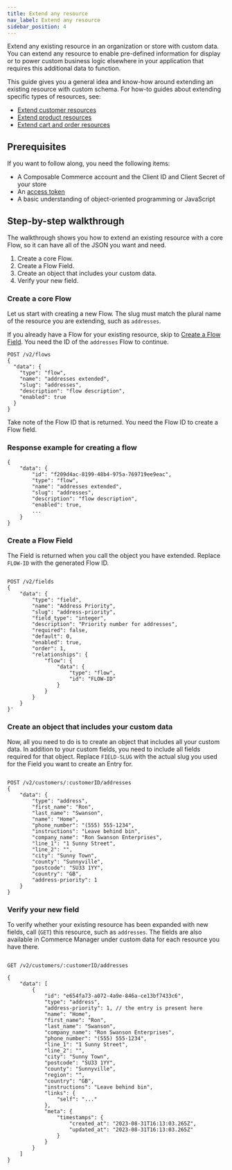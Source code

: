 ```yaml
---
title: Extend any resource
nav_label: Extend any resource
sidebar_position: 4
---
```


Extend any existing resource in an organization or store with custom data. You can extend any resource to enable
pre-defined information for display or to power custom business logic elsewhere in your application that requires this
additional data to function.

This guide gives you a general idea and know-how around extending an existing resource with custom schema. For how-to
guides about extending specific types of resources, see:

- [Extend customer resources](/docs/commerce-cloud/customer-management/extend-customer-resources)
- [Extend product resources](/docs/pxm/products/extending-pxm-products/add-custom-data-to-pxm-products)
- [Extend cart and order resources](/docs/commerce-cloud/carts/extend-cart-and-order-resources)

## Prerequisites

If you want to follow along, you need the following items:

- A Composable Commerce account and the Client ID and Client Secret of your store
- An [access token](/docs/commerce-cloud/api-overview/your-first-api-request#get-an-access-token)
- A basic understanding of object-oriented programming or JavaScript

## Step-by-step walkthrough

The walkthrough shows you how to extend an existing resource with a core Flow, so it can have all of the JSON you want
and need.

1. Create a core Flow.
2. Create a Flow Field.
3. Create an object that includes your custom data.
4. Verify your new field.

### Create a core Flow

Let us start with creating a new Flow. The slug must match the plural name of the resource you are extending, such
as `addresses`.

If you already have a Flow for your existing resource, skip to [Create a Flow Field](#create-a-flow-field). You need the
ID of the `addresses` Flow to continue.

```
POST /v2/flows
{
  "data": {
    "type": "flow",
    "name": "addresses extended",
    "slug": "addresses",
    "description": "flow description",
    "enabled": true
  }
}
```

Take note of the Flow ID that is returned. You need the Flow ID to create a Flow field.

### Response example for creating a flow

```
{
    "data": {
        "id": "f209d4ac-8199-48b4-975a-769719ee9eac",
        "type": "flow",
        "name": "addresses extended",
        "slug": "addresses",
        "description": "flow description",
        "enabled": true,
        ...
    }
}
```

### Create a Flow Field

The Field is returned when you call the object you have extended. Replace `FLOW-ID` with the generated Flow ID.

```

POST /v2/fields
{
    "data": {
        "type": "field",
        "name": "Address Priority",
        "slug": "address-priority",
        "field_type": "integer",
        "description": "Priority number for addresses",
        "required": false,
        "default": 0,
        "enabled": true,
        "order": 1,
        "relationships": {
            "flow": {
                "data": {
                    "type": "flow",
                    "id": "FLOW-ID"
                }
            }
        }
    }
}'

```

### Create an object that includes your custom data

Now, all you need to do is to create an object that includes all your custom data. In addition to your custom fields,
you need to include all fields required for that object. Replace `FIELD-SLUG` with the actual slug you used for the
Field you want to create an Entry for.

```

POST /v2/customers/:customerID/addresses
{
    "data": {
        "type": "address",
        "first_name": "Ron",
        "last_name": "Swanson",
        "name": "Home",
        "phone_number": "(555) 555-1234",
        "instructions": "Leave behind bin",
        "company_name": "Ron Swanson Enterprises",
        "line_1": "1 Sunny Street",
        "line_2": "",
        "city": "Sunny Town",
        "county": "Sunnyville",
        "postcode": "SU33 1YY",
        "country": "GB",
        "address-priority": 1
    }
}

```

### Verify your new field

To verify whether your existing resource has been expanded with new fields, call (`GET`) this resource, such
as `addresses`. The fields are also available in Commerce Manager under custom data for each resource you have there.

```

GET /v2/customers/:customerID/addresses

{
    "data": [
        {
            "id": "e654fa73-a072-4a9e-846a-ce13bf7433c6",
            "type": "address",
            "address-priority": 1, // the entry is present here
            "name": "Home",
            "first_name": "Ron",
            "last_name": "Swanson",
            "company_name": "Ron Swanson Enterprises",
            "phone_number": "(555) 555-1234",
            "line_1": "1 Sunny Street",
            "line_2": "",
            "city": "Sunny Town",
            "postcode": "SU33 1YY",
            "county": "Sunnyville",
            "region": "",
            "country": "GB",
            "instructions": "Leave behind bin",
            "links": {
                "self": "..."
            },
            "meta": {
                "timestamps": {
                    "created_at": "2023-08-31T16:13:03.265Z",
                    "updated_at": "2023-08-31T16:13:03.265Z"
                }
            }
        }
    ]
}

```
